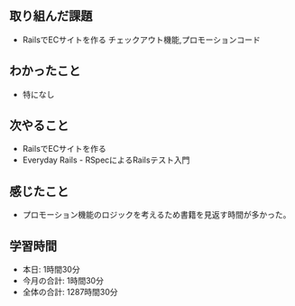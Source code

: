 ## 取り組んだ課題
- RailsでECサイトを作る チェックアウト機能,プロモーションコード
## わかったこと
- 特になし
## 次やること
- RailsでECサイトを作る
- Everyday Rails - RSpecによるRailsテスト入門
## 感じたこと
- プロモーション機能のロジックを考えるため書籍を見返す時間が多かった。
## 学習時間
- 本日: 1時間30分
- 今月の合計: 1時間30分
- 全体の合計: 1287時間30分
